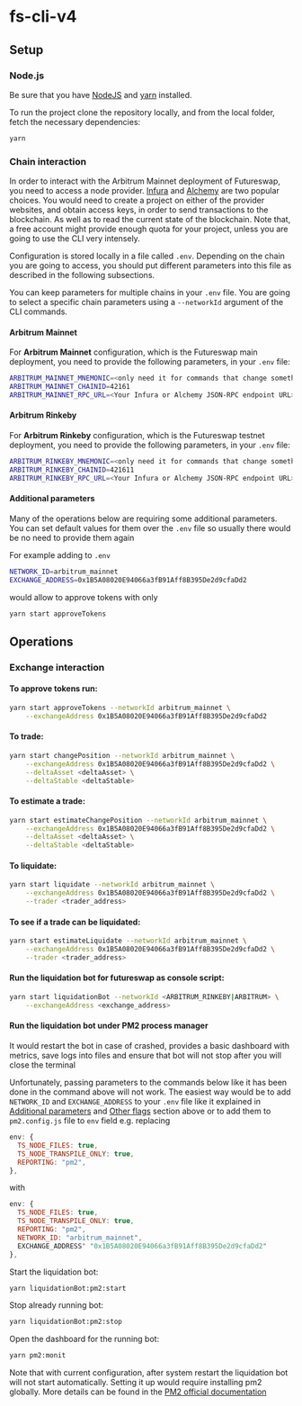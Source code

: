 # fs-cli-v4

## Setup

### Node.js

Be sure that you have [NodeJS](https://nodejs.org/en/) and
[yarn](https://yarnpkg.com/getting-started/install) installed.

To run the project clone the repository locally, and from the local folder,
fetch the necessary dependencies:

```bash
yarn
```

### Chain interaction

In order to interact with the Arbitrum Mainnet deployment of Futureswap, you
need to access a node provider. [Infura](https://infura.io/) and
[Alchemy](https://www.alchemy.com/) are two popular choices. You would need to
create a project on either of the provider websites, and obtain access keys, in
order to send transactions to the blockchain. As well as to read the current
state of the blockchain. Note that, a free account might provide enough quota
for your project, unless you are going to use the CLI very intensely.

Configuration is stored locally in a file called `.env`. Depending on the chain
you are going to access, you should put different parameters into this file as
described in the following subsections.

You can keep parameters for multiple chains in your `.env` file. You are going
to select a specific chain parameters using a `--networkId` argument of the CLI
commands.

#### Arbitrum Mainnet

For **Arbitrum Mainnet** configuration, which is the Futureswap main deployment,
you need to provide the following parameters, in your `.env` file:

```bash
ARBITRUM_MAINNET_MNEMONIC=<only need it for commands that change something>
ARBITRUM_MAINNET_CHAINID=42161
ARBITRUM_MAINNET_RPC_URL=<Your Infura or Alchemy JSON-RPC endpoint URL>
```

#### Arbitrum Rinkeby

For **Arbitrum Rinkeby** configuration, which is the Futureswap testnet
deployment, you need to provide the following parameters, in your `.env` file:

```bash
ARBITRUM_RINKEBY_MNEMONIC=<only need it for commands that change something>
ARBITRUM_RINKEBY_CHAINID=421611
ARBITRUM_RINKEBY_RPC_URL=<Your Infura or Alchemy JSON-RPC endpoint URL>
```

#### Additional parameters

Many of the operations below are requiring some additional parameters. You can
set default values for them over the `.env` file so usually there would be no
need to provide them again

For example adding to `.env`

```bash
NETWORK_ID=arbitrum_mainnet
EXCHANGE_ADDRESS=0x1B5A08020E94066a3fB91Aff8B395De2d9cfaDd2
```

would allow to approve tokens with only

```bash
yarn start approveTokens
```

## Operations

### Exchange interaction

#### To approve tokens run:

```bash
yarn start approveTokens --networkId arbitrum_mainnet \
    --exchangeAddress 0x1B5A08020E94066a3fB91Aff8B395De2d9cfaDd2
```

#### To trade:

```bash
yarn start changePosition --networkId arbitrum_mainnet \
    --exchangeAddress 0x1B5A08020E94066a3fB91Aff8B395De2d9cfaDd2 \
    --deltaAsset <deltaAsset> \
    --deltaStable <deltaStable>
```

#### To estimate a trade:

```bash
yarn start estimateChangePosition --networkId arbitrum_mainnet \
    --exchangeAddress 0x1B5A08020E94066a3fB91Aff8B395De2d9cfaDd2 \
    --deltaAsset <deltaAsset> \
    --deltaStable <deltaStable>
```

#### To liquidate:

```bash
yarn start liquidate --networkId arbitrum_mainnet \
    --exchangeAddress 0x1B5A08020E94066a3fB91Aff8B395De2d9cfaDd2 \
    --trader <trader_address>
```

#### To see if a trade can be liquidated:

```bash
yarn start estimateLiquidate --networkId arbitrum_mainnet \
    --exchangeAddress 0x1B5A08020E94066a3fB91Aff8B395De2d9cfaDd2 \
    --trader <trader_address>
```

#### Run the liquidation bot for futureswap as console script:

```bash
yarn start liquidationBot --networkId <ARBITRUM_RINKEBY|ARBITRUM> \
    --exchangeAddress <exchange_address>
```

#### Run the liquidation bot under PM2 process manager

It would restart the bot in case of crashed, provides a basic dashboard with
metrics, save logs into files and ensure that bot will not stop after you will
close the terminal

Unfortunately, passing parameters to the commands below like it has been done
in the command above will not work. The easiest way would be to add `NETWORK_ID`
and `EXCHANGE_ADDRESS` to your `.env` file like it explained in
[Additional parameters](#additional-parameters) and [Other flags](#other-flags)
section above or to add them to `pm2.config.js` file to `env` field e.g. replacing

```javascript
env: {
  TS_NODE_FILES: true,
  TS_NODE_TRANSPILE_ONLY: true,
  REPORTING: "pm2",
},
```

with

```javascript
env: {
  TS_NODE_FILES: true,
  TS_NODE_TRANSPILE_ONLY: true,
  REPORTING: "pm2",
  NETWORK_ID: "arbitrum_mainnet",
  EXCHANGE_ADDRESS" "0x1B5A08020E94066a3fB91Aff8B395De2d9cfaDd2"
},
```

Start the liquidation bot:

```bash
yarn liquidationBot:pm2:start
```

Stop already running bot:

```bash
yarn liquidationBot:pm2:stop
```

Open the dashboard for the running bot:

```bash
yarn pm2:monit
```

Note that with current configuration, after system restart the liquidation bot
will not start automatically. Setting it up would require installing pm2
globally. More details can be found in the
[PM2 official documentation](https://pm2.keymetrics.io/docs/usage/startup/)
